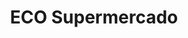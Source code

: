 ---
title: "ECO Supermercado"
url: /general-fernandez-oro/eco-supermercado-general-roca/
shop: Supermarkt
---